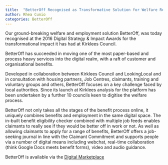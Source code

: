 ```yaml
---
title:  "BetterOff Recognised as Transformative Solution for Welfare Reform"
author: Rhea Cunio
categories: BetterOff
---
```

Our ground-breaking welfare and employment solution BetterOff, was today recognised at the 2016 Digital Strategy & Impact Awards for the transformational impact it has had at Kirklees Council.

BetterOff has succeeded in moving one of the most paper-based and process heavy services into the digital realm, with a raft of customer and organisational benefits.

Developed in collaboration between Kirklees Council and LookingLocal and in consultation with housing partners, Job Centres, claimants, training and voluntary groups and others, BetterOff focuses on a key challenge faced by local authorities. Since its launch at Kirklees analysis for the platform has been undertaken by a further 10 councils keen to digitise the welfare process.
 
BetterOff not only takes all the stages of the benefit process online, it uniquely combines benefits and employment in the same digital space. The in-built benefit eligibility checker combined with multiple job feeds enables claimants to really see if they would be better off in work or not. As well as allowing claimants to apply for a range of benefits, BetterOff offers a job-seeking journal in line with the Claimant Commitment and supports people via a number of digital means including webchat, real-time collaboration (think Google Docs meets benefit forms), video and audio guidance.

BetterOff is available via the [Digital Marketplace](https://www.digitalmarketplace.service.gov.uk/g-cloud/services/7645239437905204)